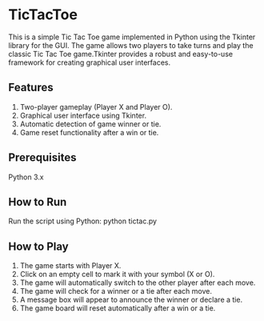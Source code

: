 # TicTacToe

This is a simple Tic Tac Toe game implemented in Python using the Tkinter library for the GUI. The game allows two players to take turns and play the classic Tic Tac Toe game.Tkinter provides a robust and easy-to-use framework for creating graphical user interfaces.

## Features
1. Two-player gameplay (Player X and Player O).
2. Graphical user interface using Tkinter.
3. Automatic detection of game winner or tie.
4. Game reset functionality after a win or tie.

## Prerequisites 
Python 3.x

## How to Run
Run the script using Python: python tictac.py

## How to Play
1. The game starts with Player X.
2.  Click on an empty cell to mark it with your symbol (X or O).
3. The game will automatically switch to the other player after each move.
4. The game will check for a winner or a tie after each move.
5. A message box will appear to announce the winner or declare a tie.
6. The game board will reset automatically after a win or a tie.

